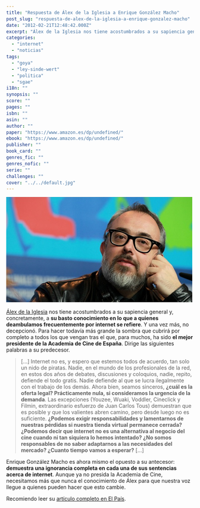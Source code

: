 ```yaml
---
title: "Respuesta de Álex de la Iglesia a Enrique González Macho"
post_slug: "respuesta-de-alex-de-la-iglesia-a-enrique-gonzalez-macho"
date: "2012-02-21T12:48:42.000Z"
excerpt: "Álex de la Iglesia nos tiene acostumbrados a su sapiencia general y, concretamente, a su basto conocimiento en lo que a quienes deambulamos frecuentemente por internet se refiere. Y una vez más, no decepcionó. Para hacer todavía más grande la sombra que cubrirá por completo a todos los que vengan tras el que, para muchos, ha sido el mejor presidente de la Academia de Cine de España. Dirige las siguientes palabras a su predecesor."
categories: 
  - "internet"
  - "noticias"
tags: 
  - "goya"
  - "ley-sinde-wert"
  - "politica"
  - "sgae"
i18n: ""
synopsis: ""
score: ""
pages: ""
isbn: ""
asin: ""
author: ""
paper: "https://www.amazon.es/dp/undefined/"
ebook: "https://www.amazon.es/dp/undefined/"
publisher: ""
book_card: ""
genres_fic: ""
genres_nofic: ""
serie: ""
challenges: ""
cover: "../../default.jpg"
---
```


![](images/alex-de-la-iglesia.jpg "Álex de la Iglesia")

[Álex de la Iglesia](http://fjp.es/alex-de-la-iglesia-en-los-goya-2011/) nos tiene acostumbrados a su sapiencia general y, concretamente, a **su basto conocimiento en lo que a quienes deambulamos frecuentemente por internet se refiere**. Y una vez más, no decepcionó. Para hacer todavía más grande la sombra que cubrirá por completo a todos los que vengan tras el que, para muchos, ha sido **el mejor presidente de la Academia de Cine de España**. Dirige las siguientes palabras a su predecesor.

> \[...\] Internet no es, y espero que estemos todos de acuerdo, tan solo un nido de piratas. Nadie, en el mundo de los profesionales de la red, en estos dos años de debates, discusiones y coloquios, nadie, repito, defiende el todo gratis. Nadie defiende al que se lucra ilegalmente con el trabajo de los demás. Ahora bien, seamos sinceros, **¿cuál es la oferta legal? Prácticamente nula, si consideramos la urgencia de la demanda**. Las excepciones (Youzee, Wuaki, Voddler, Cineclick y Filmin, extraordinario esfuerzo de Juan Carlos Tous) demuestran que es posible y que los valientes abren camino, pero desde luego no es suficiente. **¿Podemos exigir responsabilidades y lamentarnos de nuestras pérdidas si nuestra tienda virtual permanece cerrada? ¿Podemos decir que internet no es una alternativa al negocio del cine cuando ni tan siquiera lo hemos intentado? ¿No somos responsables de no saber adaptarnos a las necesidades del mercado? ¿Cuanto tiempo vamos a esperar?** \[...\]

Enrique González Macho es ahora mismo el opuesto a su antecesor: **demuestra una ignorancia completa en cada una de sus sentencias acerca de internet**. Aunque ya no presida la Academia de Cine, necesitamos más que nunca el conocimiento de Álex para que nuestra voz llegue a quienes pueden hacer que esto cambie.

Recomiendo leer su [artículo completo en El País](http://cultura.elpais.com/cultura/2012/02/20/actualidad/1329771088_462187.html).
